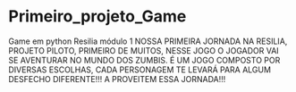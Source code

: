 # Primeiro_projeto_Game
Game em python Resilia  módulo 1
NOSSA PRIMEIRA JORNADA NA RESILIA, PROJETO PILOTO, PRIMEIRO DE MUITOS, NESSE JOGO O JOGADOR VAI SE AVENTURAR NO MUNDO DOS ZUMBIS.
É UM JOGO COMPOSTO POR  DIVERSAS ESCOLHAS, CADA PERSONAGEM TE LEVARÁ PARA ALGUM DESFECHO DIFERENTE!!!
A PROVEITEM ESSA JORNADA!!!

